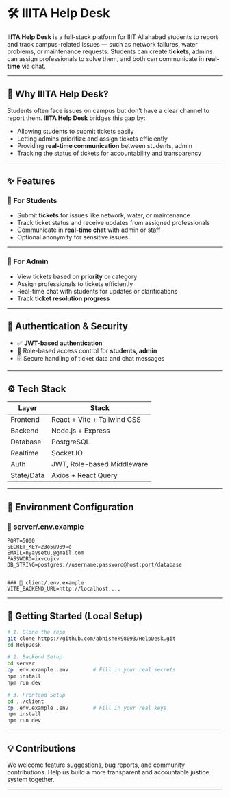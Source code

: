 # 🛠️ IIITA Help Desk

**IIITA Help Desk** is a full-stack platform for IIIT Allahabad students to report and track campus-related issues — such as network failures, water problems, or maintenance requests. Students can create **tickets**, admins can assign professionals to solve them, and both can communicate in **real-time** via chat.  

---

## 🧠 Why IIITA Help Desk?

Students often face issues on campus but don’t have a clear channel to report them. **IIITA Help Desk** bridges this gap by:  
- Allowing students to submit tickets easily  
- Letting admins prioritize and assign tickets efficiently  
- Providing **real-time communication** between students, admin
- Tracking the status of tickets for accountability and transparency  

---

## ✨ Features

### 👤 For Students
- Submit **tickets** for issues like network, water, or maintenance  
- Track ticket status and receive updates from assigned professionals  
- Communicate in **real-time chat** with admin or staff  
- Optional anonymity for sensitive issues  

---

### 👮 For Admin
- View tickets based on **priority** or category  
- Assign professionals to tickets efficiently  
- Real-time chat with students for updates or clarifications  
- Track **ticket resolution progress**  


---

## 🔐 Authentication & Security
- ✅ **JWT-based authentication**  
- 🎫 Role-based access control for **students, admin**  
- 🗄️ Secure handling of ticket data and chat messages  

---

## ⚙️ Tech Stack

| Layer        | Stack                                |
|--------------|--------------------------------------|
| Frontend     | React + Vite + Tailwind CSS           |
| Backend      | Node.js + Express                     |
| Database     | PostgreSQL                            |
| Realtime     | Socket.IO                             |
| Auth         | JWT, Role-based Middleware            |
| State/Data   | Axios + React Query                    |

---

## 📁 Environment Configuration

### 📄 server/.env.example

```env
PORT=5000
SECRET_KEY=23o5u989=e
EMAIL=nyaysetu.@gmail.com
PASSWORD=ixvcujxv
DB_STRING=postgres://username:password@host:port/database


### 📄 client/.env.example
VITE_BACKEND_URL=http://localhost:...

```

---

## 🚀 Getting Started (Local Setup)

```bash
# 1. Clone the repo
git clone https://github.com/abhishek98093/HelpDesk.git
cd HelpDesk

# 2. Backend Setup
cd server
cp .env.example .env        # Fill in your real secrets
npm install
npm run dev

# 3. Frontend Setup
cd ../client
cp .env.example .env        # Fill in your real keys
npm install
npm run dev
```

---

## 💡 Contributions

We welcome feature suggestions, bug reports, and community contributions. Help us build a more transparent and accountable justice system together.

---

